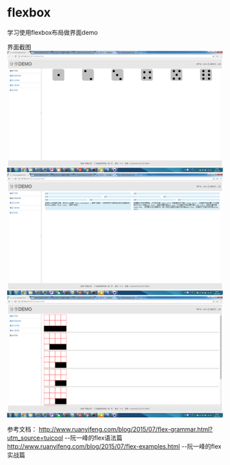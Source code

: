 # flexbox
学习使用flexbox布局做界面demo

界面截图
![image](https://github.com/chyanwu/flexbox/blob/master/img/index.png)
![image](https://github.com/chyanwu/flexbox/blob/master/img/2.png)
![image](https://github.com/chyanwu/flexbox/blob/master/img/3.png)

参考文档：
http://www.ruanyifeng.com/blog/2015/07/flex-grammar.html?utm_source=tuicool  --阮一峰的flex语法篇
http://www.ruanyifeng.com/blog/2015/07/flex-examples.html  --阮一峰的flex实战篇
